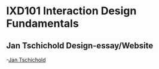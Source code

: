 IXD101 Interaction Design Fundamentals
======================================

Jan Tschichold Design-essay/Website
-----------------------------------

-[Jan Tschichold](https://rachelcatherinesproule.github.io/Design-essay/Tschichold.html)
